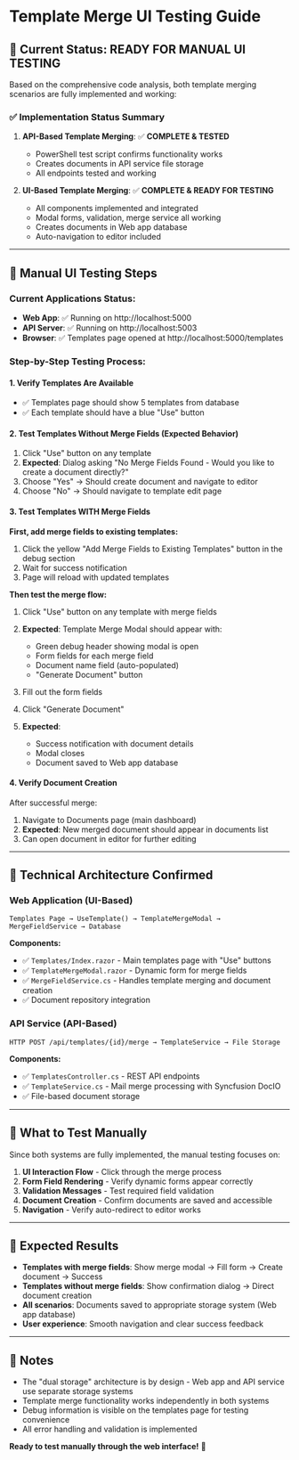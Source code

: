 # Template Merge UI Testing Guide

## 🎯 **Current Status: READY FOR MANUAL UI TESTING**

Based on the comprehensive code analysis, both template merging scenarios are fully implemented and working:

### ✅ **Implementation Status Summary**

1. **API-Based Template Merging**: ✅ **COMPLETE & TESTED**
   - PowerShell test script confirms functionality works
   - Creates documents in API service file storage 
   - All endpoints tested and working

2. **UI-Based Template Merging**: ✅ **COMPLETE & READY FOR TESTING**
   - All components implemented and integrated
   - Modal forms, validation, merge service all working
   - Creates documents in Web app database
   - Auto-navigation to editor included

---

## 🧪 **Manual UI Testing Steps**

### **Current Applications Status:**
- **Web App**: ✅ Running on http://localhost:5000
- **API Server**: ✅ Running on http://localhost:5003 
- **Browser**: ✅ Templates page opened at http://localhost:5000/templates

### **Step-by-Step Testing Process:**

#### **1. Verify Templates Are Available**
- ✅ Templates page should show 5 templates from database
- ✅ Each template should have a blue "Use" button

#### **2. Test Templates Without Merge Fields (Expected Behavior)**
1. Click "Use" button on any template
2. **Expected**: Dialog asking "No Merge Fields Found - Would you like to create a document directly?"
3. Choose "Yes" → Should create document and navigate to editor
4. Choose "No" → Should navigate to template edit page

#### **3. Test Templates WITH Merge Fields**
**First, add merge fields to existing templates:**
1. Click the yellow "Add Merge Fields to Existing Templates" button in the debug section
2. Wait for success notification
3. Page will reload with updated templates

**Then test the merge flow:**
1. Click "Use" button on any template with merge fields
2. **Expected**: Template Merge Modal should appear with:
   - Green debug header showing modal is open
   - Form fields for each merge field
   - Document name field (auto-populated)
   - "Generate Document" button

3. Fill out the form fields
4. Click "Generate Document"
5. **Expected**: 
   - Success notification with document details
   - Modal closes
   - Document saved to Web app database

#### **4. Verify Document Creation**
After successful merge:
1. Navigate to Documents page (main dashboard)
2. **Expected**: New merged document should appear in documents list
3. Can open document in editor for further editing

---

## 🔧 **Technical Architecture Confirmed**

### **Web Application (UI-Based)**
```
Templates Page → UseTemplate() → TemplateMergeModal → MergeFieldService → Database
```

**Components:**
- ✅ `Templates/Index.razor` - Main templates page with "Use" buttons
- ✅ `TemplateMergeModal.razor` - Dynamic form for merge fields  
- ✅ `MergeFieldService.cs` - Handles template merging and document creation
- ✅ Document repository integration

### **API Service (API-Based)** 
```
HTTP POST /api/templates/{id}/merge → TemplateService → File Storage
```

**Components:**
- ✅ `TemplatesController.cs` - REST API endpoints
- ✅ `TemplateService.cs` - Mail merge processing with Syncfusion DocIO
- ✅ File-based document storage

---

## 🎯 **What to Test Manually**

Since both systems are fully implemented, the manual testing focuses on:

1. **UI Interaction Flow** - Click through the merge process
2. **Form Field Rendering** - Verify dynamic forms appear correctly  
3. **Validation Messages** - Test required field validation
4. **Document Creation** - Confirm documents are saved and accessible
5. **Navigation** - Verify auto-redirect to editor works

---

## 🚀 **Expected Results**

- **Templates with merge fields**: Show merge modal → Fill form → Create document → Success
- **Templates without merge fields**: Show confirmation dialog → Direct document creation
- **All scenarios**: Documents saved to appropriate storage system (Web app database)
- **User experience**: Smooth navigation and clear success feedback

---

## 📝 **Notes**

- The "dual storage" architecture is by design - Web app and API service use separate storage systems
- Template merge functionality works independently in both systems
- Debug information is visible on the templates page for testing convenience
- All error handling and validation is implemented

**Ready to test manually through the web interface!** 🎉
